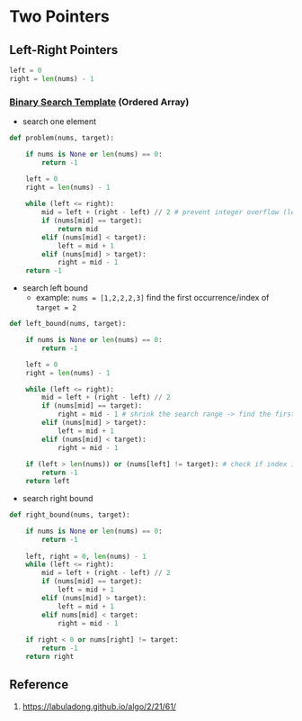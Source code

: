 # Two Pointers

## Left-Right Pointers

```py
left = 0
right = len(nums) - 1
```

### [Binary Search Template](https://labuladong.github.io/algo/2/21/61/) (Ordered Array)

- search one element

```py
def problem(nums, target):

    if nums is None or len(nums) == 0:
        return -1

    left = 0
    right = len(nums) - 1
    
    while (left <= right):
        mid = left + (right - left) // 2 # prevent integer overflow (left + right)
        if (nums[mid] == target):
            return mid
        elif (nums[mid] < target):
            left = mid + 1
        elif (nums[mid] > target):
            right = mid - 1
    return -1
```

- search left bound
  - example: `nums = [1,2,2,2,3]` find the first occurrence/index of `target = 2`

```py
def left_bound(nums, target):

    if nums is None or len(nums) == 0:
        return -1

    left = 0
    right = len(nums) - 1

    while (left <= right):
        mid = left + (right - left) // 2
        if (nums[mid] == target):
            right = mid - 1 # shrink the search range -> find the first index
        elif (nums[mid] > target):
            left = mid + 1
        elif (nums[mid] < target):
            right = mid - 1
    
    if (left > len(nums)) or (nums[left] != target): # check if index is out of bound
        return -1
    return left
```

- search right bound

```py
def right_bound(nums, target):

    if nums is None or len(nums) == 0:
        return -1
    
    left, right = 0, len(nums) - 1
    while (left <= right):
        mid = left + (right - left) // 2
        if (nums[mid] == target):
            left = mid + 1
        elif (nums[mid] > target):
            left = mid + 1
        elif nums[mid] < target:
            right = mid - 1
    
    if right < 0 or nums[right] != target:
        return -1
    return right
```

## Reference

1. https://labuladong.github.io/algo/2/21/61/

